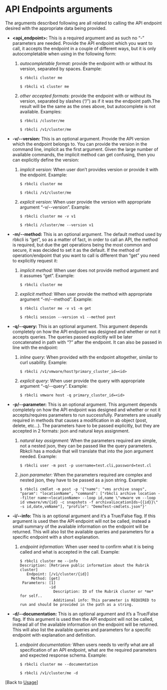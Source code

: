 # API Endpoints arguments
The arguments described following are all related to calling the API endpoint desired with the appropriate data being provided.
- **<api_endpoint>:** This is a required argument and as such no “-” parameters are needed. Provide the API endpoint which you want to call, it accepts the endpoint in a couple of different ways, but it is only autocompletable when using in the following form:
    1. *autocompletable format:* provide the endpoint with or without its version, separated by spaces.   Example:  
        ```
        $ rbkcli cluster me
        ```
        ```
        $ rbkcli v1 cluster me
        ```

    2. *other accepted formats:* provide the endpoint with or without its version, separated by slashes (“/”) as if it was the endpoint path.The result will be the same as the ones above, but autocomplete is not available.
    Examples:
        ```
        $ rbkcli /cluster/me
        ```
        ```
        $ rbkcli /v1/cluster/me
        ```

- **-v/--version:** This is an optional argument. Provide the API version which the endpoint belongs to. You can provide the version in the command line, implicit as the first argument. Given the large number of available commands, the implicit method can get confusing, then you can explicitly define the version:
    1. *implicit version:* When user don’t provides version or provide it with the endpoint.
    Example:
        ```
        $ rbkcli cluster me
        ```
        ```
        $ rbkcli /v1/cluster/me
        ```
        
    2. *explicit version:* When user provide the version with appropriate argument “-v/--version”.
    Example:
        ```
        $ rbkcli cluster me -v v1
        ```
        ```
        $ rbkcli /cluster/me --version v1
        ```

 - **-m/--method:** This is an optional argument. The default method used by rbkcli is “get”, so as a matter of fact, in order to call an API, the method is required, but due the get operations being the most common and secure, it was decided to set it as the default. If the method of operation/endpoint that you want to call is different than “get” you need to explicitly request it:
    1. *implicit method:* When user does not provide method argument and it assumes “get”.
    Example:
        ```
        $ rbkcli cluster me
        ```

    2. *explicit method:* When user provide the method with appropriate argument “-m/--method”.
    Example:
        ```
        $ rbkcli cluster me -v v1 -m get
        ```
        ```
        $ rbkcli session --version v1 --method post
        ```

 - **-q/--query:** This is an optional argument. This argument depends completely on how the API endpoint was designed and whether or not it accepts queries. The queries passed explicitly will be later concatenated in path with “?” after the endpoint. It can also be passed in line with the endpoint:
    1. *inline query:* When provided with the endpoint altogether, similar to curl usability. 
    Example:
        ```
        $ rbkcli /v1/vmware/host?primary_cluster_id=<id>
        ```

    2. *explicit query:* When user provide the query with appropriate argument “-q/--query”.
    Example:
        ```
        $ rbkcli vmware host -q primary_cluster_id=<id>
        ```

 - **-p/--parameter:**  This is an optional argument. This argument depends completely on how the API endpoint was designed and whether or not it accepts/requires parameters to run successfully. Parameters are usually required in methods that causes a modification in ab object (post, delete, etc...). The parameters have to be passed explicitly, but they are accepted in 2 formats: json and natural keys assignment.
    1. *natural key assignment:* When the parameters required are simple, not a nested json, they can be passed like the query parameters. Rbkcli has a module that will translate that into the json argument needed.
    Example:
        ```
        $ rbkcli user -m post -p username=test.cli,password=test.cl
        ```

    2. *json parameter:* When the parameters required are complex and nested json, they have to be passed as a json string.
    Example:
        ```
        $ rbkcli cmdlet -m post -p '{"name": "vms archive snaps", "param": "locationName", "command": ["rbkcli archive location --filter name~<locationName> --loop id,name \"vmware vm --loop id vmware/vm/{id} -c snapshots -f archivalLocationIds~{{id}}\" -s id,date,vmName"], "profile": "DemoTest-cmdlets.json"}'
        ```

 - **-i/--info:** This is an optional argument and it’s a True/False flag. If this argument is used then the API endpoint will not be called, instead a small summary of the available information on the endpoint will be returned. This will also list the available queries and parameters for a specific endpoint with a short explanation.
    1. *endpoint information:* When user need to confirm what it is being called and what is accepted in the call.
    Example:
        ```
        $ rbkcli cluster me --info
        Description: [Retrieve public information about the Rubrik cluster]
           Endpoint: [/v1/cluster/{id}]
             Method: [get]
         Parameters: [1]
                     -id
                       Description: ID of the Rubrik cluster or *me* for self..
                       Additional info: This parameter is REQUIRED to run and should be provided in the path as a string.
        ```

 - **-d/--documentation:** This is an optional argument and it’s a True/False flag. If this argument is used then the API endpoint will not be called, instead all of the available information on the endpoint will be returned. This will also list the available queries and parameters for a specific endpoint with explanation and definition.
    1. *endpoint documentation:* When users needs to verify what are all specification of an API endpoint, what are the required parameters and expected response schema.
    Example:
        ```
        $ rbkcli cluster me --documentation
        ```
        ```
        $ rbkcli /v1/cluster/me -d
        ```
[Back to [Usage](usage.md)]